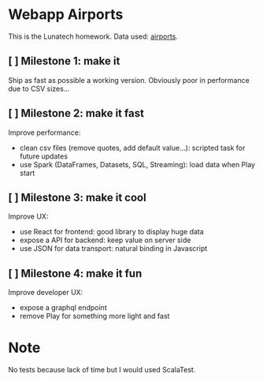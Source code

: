 # Webapp Airports

This is the Lunatech homework. Data used: [airports](http://ourairports.com/data/).

## [ ] Milestone 1: make it

Ship as fast as possible a working version. Obviously poor in performance due to CSV sizes...

## [ ] Milestone 2: make it fast

Improve performance:

- clean csv files (remove quotes, add default value...): scripted task for future updates
- use Spark (DataFrames, Datasets, SQL, Streaming): load data when Play start

## [ ] Milestone 3: make it cool

Improve UX:

- use React for frontend: good library to display huge data
- expose a API for backend: keep value on server side
- use JSON for data transport: natural binding in Javascript

## [ ] Milestone 4: make it fun

Improve developer UX:

- expose a graphql endpoint
- remove Play for something more light and fast

# Note

No tests because lack of time but I would used ScalaTest.


